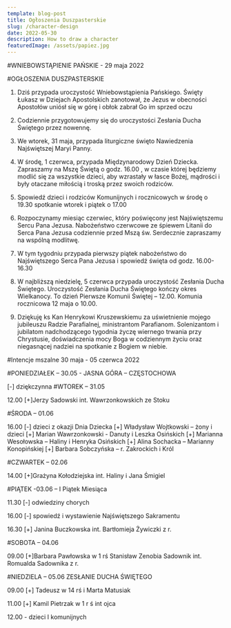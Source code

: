```yaml
---
template: blog-post
title: Ogłoszenia Duszpasterskie
slug: /character-design
date: 2022-05-30
description: How to draw a character
featuredImage: /assets/papiez.jpg
---
```

      
#WNIEBOWSTĄPIENIE PAŃSKIE - 29 maja 2022                                                                

#OGŁOSZENIA DUSZPASTERSKIE

1. Dziś przypada uroczystość Wniebowstąpienia Pańskiego. Święty Łukasz w Dziejach Apostolskich zanotował, że Jezus w obecności Apostołów uniósł się w górę i obłok zabrał Go im sprzed oczu

2. Codziennie przygotowujemy się do uroczystości Zesłania Ducha Świętego przez nowennę.

3. We wtorek, 31 maja, przypada liturgiczne święto Nawiedzenia Najświętszej Maryi Panny. 

4. W środę, 1 czerwca, przypada Międzynarodowy Dzień Dziecka. Zapraszamy na Mszę Świętą o godz. 16.00 , w czasie której będziemy modlić się za wszystkie dzieci, aby wzrastały w łasce Bożej, mądrości i były otaczane miłością i troską przez swoich rodziców. 

5. Spowiedź dzieci i rodziców Komunijnych i rocznicowych w środę o 19.30 spotkanie  wtorek i piątek o 17.00 

6. Rozpoczynamy miesiąc czerwiec, który poświęcony jest Najświętszemu Sercu Pana Jezusa. Nabożeństwo czerwcowe ze śpiewem Litanii do Serca Pana Jezusa codziennie przed Mszą św. Serdecznie zapraszamy na wspólną modlitwę. 

7. W tym tygodniu przypada pierwszy piątek nabożeństwo do Najświętszego Serca Pana Jezusa i spowiedź święta od godz. 16.00- 16.30

8. W najbliższą niedzielę, 5 czerwca przypada uroczystość Zesłania Ducha Świętego. Uroczystość Zesłania Ducha Świętego kończy okres Wielkanocy. To dzień Pierwsze Komunii Świętej – 12.00. Komunia rocznicowa 12 maja o 10.00.

9. Dziękuję  ks Kan Henrykowi Kruszewskiemu za uświetnienie mojego jubileuszu Radzie Parafialnej, ministrantom Parafianom. Solenizantom  i jubilatom nadchodzącego tygodnia życzę wiernego trwania przy Chrystusie, doświadczenia mocy Boga w codziennym życiu oraz niegasnącej nadziei na spotkanie z Bogiem w niebie.  

#Intencje mszalne 30  maja  - 05 czerwca 2022

#PONIEDZIAŁEK – 30.05 -  JASNA GÓRA – CZĘSTOCHOWA

[-] dziękczynna
#WTOREK – 31.05

12.00 [+]Jerzy Sadowski int.  Wawrzonkowskich ze Stoku

#ŚRODA – 01.06

16.00 [-] dzieci z okazji Dnia Dziecka
[+] Władysław Wojtkowski – żony i dzieci
[+] Marian Wawrzonkowski -  Danuty i Leszka Osińskich
[+] Marianna Wesołowska – Haliny i Henryka Osińskich 
[+] Alina Sochacka – Marianny Konopińskiej
[+] Barbara Sobczyńska – r. Zakrockich i Król 

#CZWARTEK – 02.06

14.00 [+]Grażyna Kołodziejska int.  Haliny i Jana Śmigiel

#PIĄTEK -03.06 – I Piątek Miesiąca

11.30 [-] odwiedziny chorych

16.00 [-] spowiedź i wystawienie Najświętszego Sakramentu

16.30 [+] Janina Buczkowska int. Bartłomieja Żywiczki z r.

#SOBOTA – 04.06

09.00 [+]Barbara Pawłowska w 1 rś Stanisław Zenobia Sadownik int. Romualda Sadownika z r.

#NIEDZIELA – 05.06 ZESŁANIE DUCHA ŚWIĘTEGO

09.00 [+] Tadeusz w 14 rś i Marta Matusiak 

11.00 [+] Kamil Pietrzak w 1 r ś int ojca

12.00 - dzieci I komunijnych
